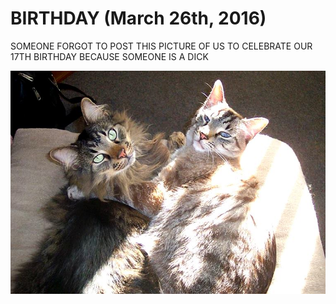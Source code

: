 # BIRTHDAY (March 26th, 2016)

SOMEONE FORGOT TO POST THIS PICTURE OF US TO CELEBRATE OUR 17TH BIRTHDAY BECAUSE SOMEONE IS A DICK

![OLDMEN CATS](../images/12670765_10104057945222101_2772493248888304332_n.jpg)

